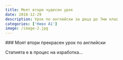 ```yaml
---
title: Моят втори чудесен урок
date: 2018-12-29
description: Урок по английски за деца до 7ми клас
categories: ['Ниво А1']
image: /image-2.jpg
---
```

<Categories />
### Моят втори прекрасен урок по английски

 Статията е в процес на изработка...